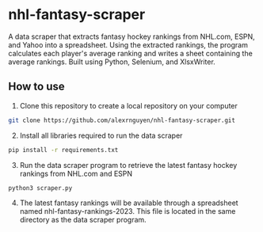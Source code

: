 # nhl-fantasy-scraper

A data scraper that extracts fantasy hockey rankings from NHL.com, ESPN, and Yahoo into a spreadsheet. Using the extracted rankings, the program calculates each player's average ranking and writes a sheet containing the average rankings. Built using Python, Selenium, and XlsxWriter.

## How to use
1. Clone this repository to create a local repository on your computer
```sh
git clone https://github.com/alexrnguyen/nhl-fantasy-scraper.git
```
2. Install all libraries required to run the data scraper
```sh
pip install -r requirements.txt
```  
3. Run the data scraper program to retrieve the latest fantasy hockey rankings from NHL.com and ESPN
```sh
python3 scraper.py
```
4. The latest fantasy rankings will be available through a spreadsheet named nhl-fantasy-rankings-2023. This file is located in the same directory as the data scraper program.
